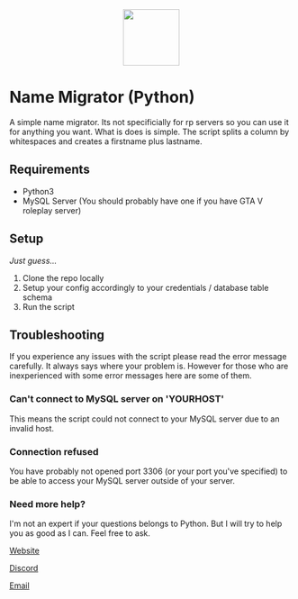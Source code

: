 <a href="https://blazefire.cloud">
<center><img src="https://blazefire.cloud/assets/images/blazefire_white.png" height="100"></center>
</a>

# Name Migrator (Python)
A simple name migrator. Its not specificially for rp servers so you can use it for anything you want. What is does is simple. The script splits a column by whitespaces and creates a firstname plus lastname. 

## Requirements
* Python3
* MySQL Server (You should probably have one if you have GTA V roleplay server)

## Setup
*Just guess...*

1. Clone the repo locally
2. Setup your config accordingly to your credentials / database table schema
3. Run the script

## Troubleshooting
If you experience any issues with the script please read the error message carefully. It always says where your problem is. However for those who are inexperienced with some error messages here are some of them.

### Can't connect to MySQL server on 'YOURHOST'
This means the script could not connect to your MySQL server due to an invalid host.

### Connection refused
You have probably not opened port 3306 (or your port you've specified) to be able to access your MySQL server outside of your server.

### Need more help?
I'm not an expert if your questions belongs to Python. But I will try to help you as good as I can. Feel free to ask.

[Website](https://blazefire.cloud)

[Discord](https://dsc.gg/blazefire)

[Email](mailto:info@blazefire.cloud)